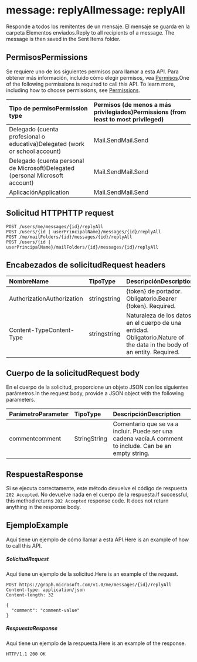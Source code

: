 # <a name="message-replyall"></a><span data-ttu-id="1a5ce-101">message: replyAll</span><span class="sxs-lookup"><span data-stu-id="1a5ce-101">message: replyAll</span></span>

<span data-ttu-id="1a5ce-p101">Responde a todos los remitentes de un mensaje. El mensaje se guarda en la carpeta Elementos enviados.</span><span class="sxs-lookup"><span data-stu-id="1a5ce-p101">Reply to all recipients of a message. The message is then saved in the Sent Items folder.</span></span>

## <a name="permissions"></a><span data-ttu-id="1a5ce-104">Permisos</span><span class="sxs-lookup"><span data-stu-id="1a5ce-104">Permissions</span></span>
<span data-ttu-id="1a5ce-p102">Se requiere uno de los siguientes permisos para llamar a esta API. Para obtener más información, incluido cómo elegir permisos, vea [Permisos](../../../concepts/permissions_reference.md).</span><span class="sxs-lookup"><span data-stu-id="1a5ce-p102">One of the following permissions is required to call this API. To learn more, including how to choose permissions, see [Permissions](../../../concepts/permissions_reference.md).</span></span>

|<span data-ttu-id="1a5ce-107">Tipo de permiso</span><span class="sxs-lookup"><span data-stu-id="1a5ce-107">Permission type</span></span>      | <span data-ttu-id="1a5ce-108">Permisos (de menos a más privilegiados)</span><span class="sxs-lookup"><span data-stu-id="1a5ce-108">Permissions (from least to most privileged)</span></span>              |
|:--------------------|:---------------------------------------------------------|
|<span data-ttu-id="1a5ce-109">Delegado (cuenta profesional o educativa)</span><span class="sxs-lookup"><span data-stu-id="1a5ce-109">Delegated (work or school account)</span></span> | <span data-ttu-id="1a5ce-110">Mail.Send</span><span class="sxs-lookup"><span data-stu-id="1a5ce-110">Mail.Send</span></span>    |
|<span data-ttu-id="1a5ce-111">Delegado (cuenta personal de Microsoft)</span><span class="sxs-lookup"><span data-stu-id="1a5ce-111">Delegated (personal Microsoft account)</span></span> | <span data-ttu-id="1a5ce-112">Mail.Send</span><span class="sxs-lookup"><span data-stu-id="1a5ce-112">Mail.Send</span></span>    |
|<span data-ttu-id="1a5ce-113">Aplicación</span><span class="sxs-lookup"><span data-stu-id="1a5ce-113">Application</span></span> | <span data-ttu-id="1a5ce-114">Mail.Send</span><span class="sxs-lookup"><span data-stu-id="1a5ce-114">Mail.Send</span></span> |

## <a name="http-request"></a><span data-ttu-id="1a5ce-115">Solicitud HTTP</span><span class="sxs-lookup"><span data-stu-id="1a5ce-115">HTTP request</span></span>
<!-- { "blockType": "ignored" } -->
```http
POST /users/me/messages/{id}/replyAll
POST /users/{id | userPrincipalName}/messages/{id}/replyAll
POST /me/mailFolders/{id}/messages/{id}/replyAll
POST /users/{id | userPrincipalName}/mailFolders/{id}/messages/{id}/replyAll
```
## <a name="request-headers"></a><span data-ttu-id="1a5ce-116">Encabezados de solicitud</span><span class="sxs-lookup"><span data-stu-id="1a5ce-116">Request headers</span></span>
| <span data-ttu-id="1a5ce-117">Nombre</span><span class="sxs-lookup"><span data-stu-id="1a5ce-117">Name</span></span>       | <span data-ttu-id="1a5ce-118">Tipo</span><span class="sxs-lookup"><span data-stu-id="1a5ce-118">Type</span></span> | <span data-ttu-id="1a5ce-119">Descripción</span><span class="sxs-lookup"><span data-stu-id="1a5ce-119">Description</span></span>|
|:---------------|:--------|:----------|
| <span data-ttu-id="1a5ce-120">Authorization</span><span class="sxs-lookup"><span data-stu-id="1a5ce-120">Authorization</span></span>  | <span data-ttu-id="1a5ce-121">string</span><span class="sxs-lookup"><span data-stu-id="1a5ce-121">string</span></span>  | <span data-ttu-id="1a5ce-p103">{token} de portador. Obligatorio.</span><span class="sxs-lookup"><span data-stu-id="1a5ce-p103">Bearer {token}. Required.</span></span> |
| <span data-ttu-id="1a5ce-124">Content-Type</span><span class="sxs-lookup"><span data-stu-id="1a5ce-124">Content-Type</span></span> | <span data-ttu-id="1a5ce-125">string</span><span class="sxs-lookup"><span data-stu-id="1a5ce-125">string</span></span>  | <span data-ttu-id="1a5ce-p104">Naturaleza de los datos en el cuerpo de una entidad. Obligatorio.</span><span class="sxs-lookup"><span data-stu-id="1a5ce-p104">Nature of the data in the body of an entity. Required.</span></span> |

## <a name="request-body"></a><span data-ttu-id="1a5ce-128">Cuerpo de la solicitud</span><span class="sxs-lookup"><span data-stu-id="1a5ce-128">Request body</span></span>
<span data-ttu-id="1a5ce-129">En el cuerpo de la solicitud, proporcione un objeto JSON con los siguientes parámetros.</span><span class="sxs-lookup"><span data-stu-id="1a5ce-129">In the request body, provide a JSON object with the following parameters.</span></span>

| <span data-ttu-id="1a5ce-130">Parámetro</span><span class="sxs-lookup"><span data-stu-id="1a5ce-130">Parameter</span></span>    | <span data-ttu-id="1a5ce-131">Tipo</span><span class="sxs-lookup"><span data-stu-id="1a5ce-131">Type</span></span>   |<span data-ttu-id="1a5ce-132">Descripción</span><span class="sxs-lookup"><span data-stu-id="1a5ce-132">Description</span></span>|
|:---------------|:--------|:----------|
|<span data-ttu-id="1a5ce-133">comment</span><span class="sxs-lookup"><span data-stu-id="1a5ce-133">comment</span></span>|<span data-ttu-id="1a5ce-134">String</span><span class="sxs-lookup"><span data-stu-id="1a5ce-134">String</span></span>|<span data-ttu-id="1a5ce-p105">Comentario que se va a incluir. Puede ser una cadena vacía.</span><span class="sxs-lookup"><span data-stu-id="1a5ce-p105">A comment to include. Can be an empty string.</span></span>|

## <a name="response"></a><span data-ttu-id="1a5ce-137">Respuesta</span><span class="sxs-lookup"><span data-stu-id="1a5ce-137">Response</span></span>

<span data-ttu-id="1a5ce-p106">Si se ejecuta correctamente, este método devuelve el código de respuesta `202 Accepted`. No devuelve nada en el cuerpo de la respuesta.</span><span class="sxs-lookup"><span data-stu-id="1a5ce-p106">If successful, this method returns `202 Accepted` response code. It does not return anything in the response body.</span></span>

## <a name="example"></a><span data-ttu-id="1a5ce-140">Ejemplo</span><span class="sxs-lookup"><span data-stu-id="1a5ce-140">Example</span></span>
<span data-ttu-id="1a5ce-141">Aquí tiene un ejemplo de cómo llamar a esta API.</span><span class="sxs-lookup"><span data-stu-id="1a5ce-141">Here is an example of how to call this API.</span></span>
##### <a name="request"></a><span data-ttu-id="1a5ce-142">Solicitud</span><span class="sxs-lookup"><span data-stu-id="1a5ce-142">Request</span></span>
<span data-ttu-id="1a5ce-143">Aquí tiene un ejemplo de la solicitud.</span><span class="sxs-lookup"><span data-stu-id="1a5ce-143">Here is an example of the request.</span></span>
<!-- {
  "blockType": "request",
  "name": "message_replyall"
}-->
```http
POST https://graph.microsoft.com/v1.0/me/messages/{id}/replyAll
Content-type: application/json
Content-length: 32

{
  "comment": "comment-value"
}
```


##### <a name="response"></a><span data-ttu-id="1a5ce-144">Respuesta</span><span class="sxs-lookup"><span data-stu-id="1a5ce-144">Response</span></span>
<span data-ttu-id="1a5ce-145">Aquí tiene un ejemplo de la respuesta.</span><span class="sxs-lookup"><span data-stu-id="1a5ce-145">Here is an example of the response.</span></span>
<!-- {
  "blockType": "response",
  "truncated": true
} -->
```http
HTTP/1.1 200 OK
```

<!-- uuid: 8fcb5dbc-d5aa-4681-8e31-b001d5168d79
2015-10-25 14:57:30 UTC -->
<!-- {
  "type": "#page.annotation",
  "description": "message: replyAll",
  "keywords": "",
  "section": "documentation",
  "tocPath": ""
}-->

